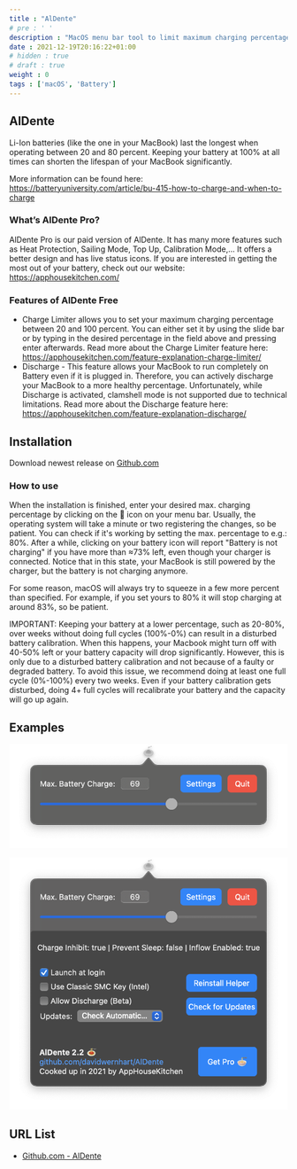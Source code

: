 ```yaml
---
title : "AlDente"
# pre : ' '
description : "MacOS menu bar tool to limit maximum charging percentage."
date : 2021-12-19T20:16:22+01:00
# hidden : true
# draft : true
weight : 0
tags : ['macOS', 'Battery']
---
```


## AlDente

Li-Ion batteries (like the one in your MacBook) last the longest when operating between 20 and 80 percent. Keeping your battery at 100% at all times can shorten the lifespan of your MacBook significantly.

More information can be found here: <https://batteryuniversity.com/article/bu-415-how-to-charge-and-when-to-charge>

### What’s AlDente Pro?

AlDente Pro is our paid version of AlDente. It has many more features such as Heat Protection, Sailing Mode, Top Up, Calibration Mode,... It offers a better design and has live status icons. If you are interested in getting the most out of your battery, check out our website: <https://apphousekitchen.com/>

### Features of AlDente Free

- Charge Limiter allows you to set your maximum charging percentage between 20 and 100 percent. You can either set it by using the slide bar or by typing in the desired percentage in the field above and pressing enter afterwards. Read more about the Charge Limiter feature here: <https://apphousekitchen.com/feature-explanation-charge-limiter/>
- Discharge - This feature allows your MacBook to run completely on Battery even if it is plugged in. Therefore, you can actively discharge your MacBook to a more healthy percentage. Unfortunately, while Discharge is activated, clamshell mode is not supported due to technical limitations. Read more about the Discharge feature here: <https://apphousekitchen.com/feature-explanation-discharge/>

## Installation

Download newest release on [Github.com](https://github.com/davidwernhart/AlDente/releases)

### How to use

When the installation is finished, enter your desired max. charging percentage by clicking on the 🍝 icon on your menu bar. Usually, the operating system will take a minute or two registering the changes, so be patient. You can check if it's working by setting the max. percentage to e.g.: 80%. After a while, clicking on your battery icon will report "Battery is not charging" if you have more than ≈73% left, even though your charger is connected. Notice that in this state, your MacBook is still powered by the charger, but the battery is not charging anymore.

For some reason, macOS will always try to squeeze in a few more percent than specified. For example, if you set yours to 80% it will stop charging at around 83%, so be patient.

IMPORTANT: Keeping your battery at a lower percentage, such as 20-80%, over weeks without doing full cycles (100%-0%) can result in a disturbed battery calibration. When this happens, your Macbook might turn off with 40-50% left or your battery capacity will drop significantly. However, this is only due to a disturbed battery calibration and not because of a faulty or degraded battery. To avoid this issue, we recommend doing at least one full cycle (0%-100%) every two weeks. Even if your battery calibration gets disturbed, doing 4+ full cycles will recalibrate your battery and the capacity will go up again.

## Examples

![Example](images/free.png)

![Example](images/free-settings.png)

## URL List

- [Github.com - AlDente](https://github.com/davidwernhart/AlDente)
